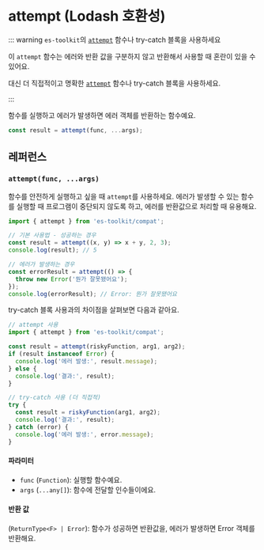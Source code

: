 # attempt (Lodash 호환성)

::: warning `es-toolkit`의 [`attempt`](../../util/attempt.md) 함수나 try-catch 블록을 사용하세요

이 `attempt` 함수는 에러와 반환 값을 구분하지 않고 반환해서 사용할 때 혼란이 있을 수 있어요.

대신 더 직접적이고 명확한 [`attempt`](../../util/attempt.md) 함수나 try-catch 블록을 사용하세요.

:::

함수를 실행하고 에러가 발생하면 에러 객체를 반환하는 함수예요.

```typescript
const result = attempt(func, ...args);
```

## 레퍼런스

### `attempt(func, ...args)`

함수를 안전하게 실행하고 싶을 때 `attempt`를 사용하세요. 에러가 발생할 수 있는 함수를 실행할 때 프로그램이 중단되지 않도록 하고, 에러를 반환값으로 처리할 때 유용해요.

```typescript
import { attempt } from 'es-toolkit/compat';

// 기본 사용법 - 성공하는 경우
const result = attempt((x, y) => x + y, 2, 3);
console.log(result); // 5

// 에러가 발생하는 경우
const errorResult = attempt(() => {
  throw new Error('뭔가 잘못됐어요');
});
console.log(errorResult); // Error: 뭔가 잘못됐어요
```

try-catch 블록 사용과의 차이점을 살펴보면 다음과 같아요.

```typescript
// attempt 사용
import { attempt } from 'es-toolkit/compat';

const result = attempt(riskyFunction, arg1, arg2);
if (result instanceof Error) {
  console.log('에러 발생:', result.message);
} else {
  console.log('결과:', result);
}

// try-catch 사용 (더 직접적)
try {
  const result = riskyFunction(arg1, arg2);
  console.log('결과:', result);
} catch (error) {
  console.log('에러 발생:', error.message);
}
```

#### 파라미터

- `func` (`Function`): 실행할 함수예요.
- `args` (`...any[]`): 함수에 전달할 인수들이에요.

#### 반환 값

(`ReturnType<F> | Error`): 함수가 성공하면 반환값을, 에러가 발생하면 Error 객체를 반환해요.
